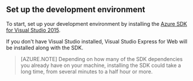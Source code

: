 ## <a name="setupdevenv"></a>Set up the development environment

To start, set up your development environment by installing the [Azure SDK for Visual Studio 2015](http://go.microsoft.com/fwlink/?linkid=518003).

If you don't have Visual Studio installed, Visual Studio Express for Web will be installed along with the SDK.

>[AZURE.NOTE] Depending on how many of the SDK dependencies you already have on your machine, installing the SDK could take a long time, from several minutes to a half hour or more.
